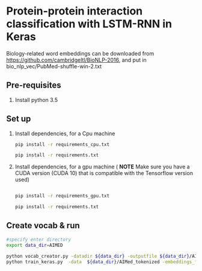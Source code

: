 # Protein-protein interaction classification with LSTM-RNN in Keras
Biology-related word embeddings can be downloaded from https://github.com/cambridgeltl/BioNLP-2016, and put in bio_nlp_vec/PubMed-shuffle-win-2.txt

## Pre-requisites

1. Install python 3.5


## Set up

1. Install dependencies, for a Cpu machine


    ```bash
    pip install -r requirements_cpu.txt

    pip install -r requirements.txt
    ```
1. Install dependencies, for a gpu machine ( **NOTE** Make sure you have a CUDA version (CUDA 10) that is compatible with the Tensorflow version used)


    ```bash

    pip install -r requirements_gpu.txt

    pip install -r requirements.txt
    ```
    
## Create vocab & run

```bash
#specify enter directory
export data_dir=AIMED

python vocab_creator.py -datadir ${data_dir} -outputfile ${data_dir}/AIMed_tokenized.vocab
python train_keras.py  -data  ${data_dir}/AIMed_tokenized -embeddings_file bio_nlp_vec/PubMed-shuffle-win-2.txt

```
